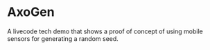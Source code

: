 # AxoGen
A livecode tech demo that shows a proof of concept of using mobile sensors for generating a random seed.

